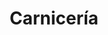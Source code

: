 ---
title: "Carnicería"
url: /ciudad-autonoma-de-buenos-aires/carniceria-avenida-lafuente/
shop: carnicero
---